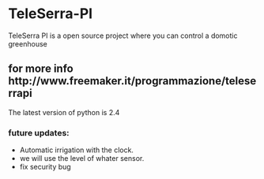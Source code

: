 # TeleSerra-PI
TeleSerra PI is a open source project where you can control a domotic greenhouse

<h2> for more info http://www.freemaker.it/programmazione/teleserrapi </h2>


The latest version of python is 2.4

<h3> future updates: </h3>

- Automatic irrigation with the clock.
- we will use the level of whater sensor.
- fix security bug


